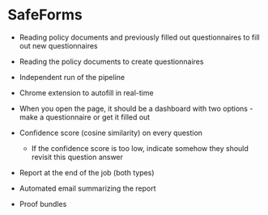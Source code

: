 # SafeForms

* Reading policy documents and previously filled out questionnaires to fill out new questionnaires
* Reading the policy documents to create questionnaires
* Independent run of the pipeline
* Chrome extension to autofill in real-time
* When you open the page, it should be a dashboard with two options - make a questionnaire or get it filled out
* Confidence score (cosine similarity) on every question
    * If the confidence score is too low, indicate somehow they should revisit this question answer 

* Report at the end of the job (both types)
* Automated email summarizing the report
* Proof bundles